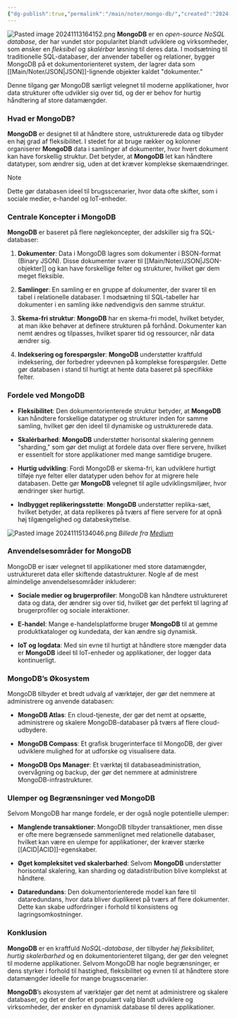 ```yaml
---
{"dg-publish":true,"permalink":"/main/noter/mongo-db/","created":"2024-11-13T16:41:47.508+01:00"}
---
```



![Pasted image 20241113164152.png](/img/user/Pasted%20image%2020241113164152.png)
**MongoDB** er en *open-source NoSQL database*, der har vundet stor popularitet blandt udviklere og virksomheder, som ønsker en *fleksibel* og *skalérbar* løsning til deres data. I modsætning til traditionelle SQL-databaser, der anvender tabeller og relationer, bygger MongoDB på et dokumentorienteret system, der lagrer data som [[Main/Noter/JSON\|JSON]]-lignende objekter kaldet "dokumenter." 

Denne tilgang gør MongoDB særligt velegnet til moderne applikationer, hvor data strukturer ofte udvikler sig over tid, og der er behov for hurtig håndtering af store datamængder.

### Hvad er MongoDB?

**MongoDB** er designet til at håndtere store, ustrukturerede data og tilbyder en høj grad af fleksibilitet. I stedet for at bruge rækker og kolonner organiserer **MongoDB** data i samlinger af dokumenter, hvor hvert dokument kan have forskellig struktur. Det betyder, at **MongoDB** let kan håndtere datatyper, som ændrer sig, uden at det kræver komplekse skemaændringer. 

> [!Note]
> Dette gør databasen ideel til brugsscenarier, hvor data ofte skifter, som i sociale medier, e-handel og IoT-enheder.

### Centrale Koncepter i MongoDB

**MongoDB** er baseret på flere nøglekoncepter, der adskiller sig fra SQL-databaser:

1. **Dokumenter**: Data i MongoDB lagres som dokumenter i BSON-format (Binary JSON). Disse dokumenter svarer til [[Main/Noter/JSON\|JSON-objekter]] og kan have forskellige felter og strukturer, hvilket gør dem meget fleksible.
    
2. **Samlinger**: En samling er en gruppe af dokumenter, der svarer til en tabel i relationelle databaser. I modsætning til SQL-tabeller har dokumenter i en samling ikke nødvendigvis den samme struktur.
    
3. **Skema-fri struktur**: **MongoDB** har en skema-fri model, hvilket betyder, at man ikke behøver at definere strukturen på forhånd. Dokumenter kan nemt ændres og tilpasses, hvilket sparer tid og ressourcer, når data ændrer sig.
    
4. **Indeksering og forespørgsler**: **MongoDB** understøtter kraftfuld indeksering, der forbedrer ydeevnen på komplekse forespørgsler. Dette gør databasen i stand til hurtigt at hente data baseret på specifikke felter.
    

### Fordele ved MongoDB

- **Fleksibilitet**: Den dokumentorienterede struktur betyder, at **MongoDB** kan håndtere forskellige datatyper og strukturer inden for samme samling, hvilket gør den ideel til dynamiske og ustrukturerede data.
    
- **Skalérbarhed**: **MongoDB** understøtter horisontal skalering gennem "sharding," som gør det muligt at fordele data over flere servere, hvilket er essentielt for store applikationer med mange samtidige brugere.
    
- **Hurtig udvikling**: Fordi MongoDB er skema-fri, kan udviklere hurtigt tilføje nye felter eller datatyper uden behov for at migrere hele databasen. Dette gør **MongoDB** velegnet til agile udviklingsmiljøer, hvor ændringer sker hurtigt.
    
- **Indbygget replikeringsstøtte**: **MongoDB** understøtter replika-sæt, hvilket betyder, at data replikeres på tværs af flere servere for at opnå høj tilgængelighed og databeskyttelse.

![Pasted image 20241115134046.png](/img/user/Pasted%20image%2020241115134046.png)
*Billede fra [Medium](https://blog.devgenius.io/replication-and-sharding-on-mongodb-498997963167)*

### Anvendelsesområder for MongoDB

MongoDB er især velegnet til applikationer med store datamængder, ustruktureret data eller skiftende datastrukturer. Nogle af de mest almindelige anvendelsesområder inkluderer:

- **Sociale medier og brugerprofiler**: MongoDB kan håndtere ustruktureret data og data, der ændrer sig over tid, hvilket gør det perfekt til lagring af brugerprofiler og sociale interaktioner.
    
- **E-handel**: Mange e-handelsplatforme bruger **MongoDB** til at gemme produktkataloger og kundedata, der kan ændre sig dynamisk.
    
- **IoT og logdata**: Med sin evne til hurtigt at håndtere store mængder data er **MongoDB** ideel til IoT-enheder og applikationer, der logger data kontinuerligt.
    

### MongoDB’s Økosystem

MongoDB tilbyder et bredt udvalg af værktøjer, der gør det nemmere at administrere og anvende databasen:

- **MongoDB Atlas**: En cloud-tjeneste, der gør det nemt at opsætte, administrere og skalere MongoDB-databaser på tværs af flere cloud-udbydere.
    
- **MongoDB Compass**: Et grafisk brugerinterface til MongoDB, der giver udviklere mulighed for at udforske og visualisere data.
    
- **MongoDB Ops Manager**: Et værktøj til databaseadministration, overvågning og backup, der gør det nemmere at administrere MongoDB-infrastrukturer.
    

### Ulemper og Begrænsninger ved MongoDB

Selvom MongoDB har mange fordele, er der også nogle potentielle ulemper:

- **Manglende transaktioner**: MongoDB tilbyder transaktioner, men disse er ofte mere begrænsede sammenlignet med relationelle databaser, hvilket kan være en ulempe for applikationer, der kræver stærke [[ACID\|ACID]]-egenskaber.
    
- **Øget kompleksitet ved skalerbarhed**: Selvom **MongoDB** understøtter horisontal skalering, kan sharding og datadistribution blive komplekst at håndtere.
    
- **Dataredundans**: Den dokumentorienterede model kan føre til dataredundans, hvor data bliver duplikeret på tværs af flere dokumenter. Dette kan skabe udfordringer i forhold til konsistens og lagringsomkostninger.
    

### Konklusion

**MongoDB** er en kraftfuld *NoSQL-database*, der tilbyder *høj fleksibilitet*, *hurtig skalerbarhed* og en dokumentorienteret tilgang, der gør den velegnet til moderne applikationer. Selvom MongoDB har nogle begrænsninger, er dens styrker i forhold til hastighed, fleksibilitet og evnen til at håndtere store datamængder ideelle for mange brugsscenarier. 

**MongoDB**’s økosystem af værktøjer gør det nemt at administrere og skalere databaser, og det er derfor et populært valg blandt udviklere og virksomheder, der ønsker en dynamisk database til deres applikationer.